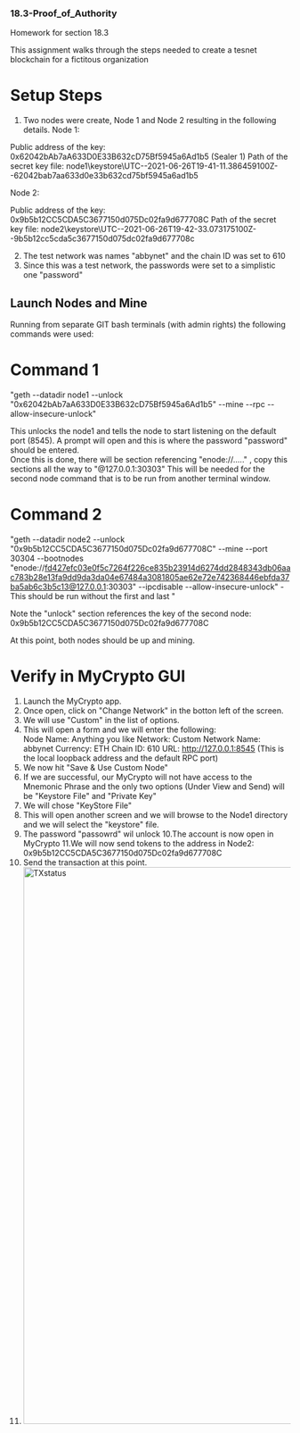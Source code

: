 ### 18.3-Proof_of_Authority
Homework for section 18.3

This assignment walks through the steps needed to create a tesnet blockchain for a fictitous organization

# Setup Steps
1. Two nodes were create, Node 1 and Node 2 resulting in the following details. 
Node 1:

Public address of the key:   0x62042bAb7aA633D0E33B632cD75Bf5945a6Ad1b5  (Sealer 1)
Path of the secret key file: node1\keystore\UTC--2021-06-26T19-41-11.386459100Z--62042bab7aa633d0e33b632cd75bf5945a6ad1b5

Node 2:

Public address of the key:   0x9b5b12CC5CDA5C3677150d075Dc02fa9d677708C
Path of the secret key file: node2\keystore\UTC--2021-06-26T19-42-33.073175100Z--9b5b12cc5cda5c3677150d075dc02fa9d677708c

2. The test network was names "abbynet" and the chain ID was set to 610
3. Since this was a test network, the passwords were set to a simplistic one "password"

## Launch Nodes and Mine
Running from separate GIT bash terminals (with admin rights) the following commands were used:

# Command 1
"geth --datadir node1 --unlock "0x62042bAb7aA633D0E33B632cD75Bf5945a6Ad1b5" --mine --rpc --allow-insecure-unlock"

This unlocks the node1 and tells the node to start listening on the default port (8545).  A prompt will open and this is where the password "password" should be entered.  
Once this is done, there will be section referencing "enode://....." , copy this sections all the way to "@127.0.0.1:30303"  This will be needed for the second node command 
that is to be run from another terminal window.

# Command 2
"geth --datadir node2 --unlock "0x9b5b12CC5CDA5C3677150d075Dc02fa9d677708C" --mine --port 30304 --bootnodes "enode://fd427efc03e0f5c7264f226ce835b23914d6274dd2848343db06aac783b28e13fa9dd9da3da04e67484a3081805ae62e72e742368446ebfda37ba5ab6c3b5c13@127.0.0.1:30303" --ipcdisable --allow-insecure-unlock"    - This should be run without the first and last "

Note the "unlock" section references the key of the second node: 0x9b5b12CC5CDA5C3677150d075Dc02fa9d677708C

At this point, both nodes should be up and mining. 

# Verify in MyCrypto GUI

1. Launch the MyCrypto app.
2. Once open, click on "Change Network" in the botton left of the screen.
3. We will use "Custom" in the list of options.
4. This will open a form and we will enter the following:  
      Node Name: Anything you like
      Network: Custom
      Network Name: abbynet
      Currency: ETH
      Chain ID: 610
      URL: http://127.0.0.1:8545   (This is the local loopback address and the default RPC port)
 5. We now hit "Save & Use Custom Node"
 6. If we are successful, our MyCrypto will not have access to the Mnemonic Phrase and the only two options (Under View and Send) will be "Keystore File" and "Private Key"
 7. We will chose "KeyStore File"
 8. This will open another screen and we will browse to the Node1 directory and we will select the "keystore" file.
 9. The password "passowrd" wil unlock
 10.The account is now open in MyCrypto
 11.We will now send tokens to the address in Node2: 0x9b5b12CC5CDA5C3677150d075Dc02fa9d677708C
 12. Send the transaction at this point.
 13. <img width="998" alt="TXstatus" src="https://user-images.githubusercontent.com/60984494/123525269-5f2e2000-d69d-11eb-87ec-4accec791567.PNG">


